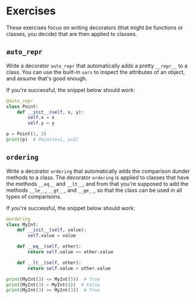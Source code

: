 # Exercises

These exercises focus on writing decorators (that might be functions or classes, you decide) that are then applied to classes.


## `auto_repr`

Write a decorator `auto_repr` that automatically adds a pretty `__repr__` to a class.
You can use the built-in `vars` to inspect the attributes of an object, and assume that's good enough.

If you're successful, the snippet below should work:

```py
@auto_repr
class Point:
    def __init__(self, x, y):
        self.x = x
        self.y = y

p = Point(1, 2)
print(p)  # Point(x=1, y=2)
```


## `ordering`

Write a decorator `ordering` that automatically adds the comparison dunder methods to a class.
The decorator `ordering` is applied to classes that have the methods `__eq__` and `__lt__`, and from that you're supposed to add the methods `__le__`, `__gt__`, and `__ge__`, so that the class can be used in all types of comparisons.

If you're successful, the snippet below should work:

```py
@ordering
class MyInt:
    def __init__(self, value):
        self.value = value

    def __eq__(self, other):
        return self.value == other.value

    def __lt__(self, other):
        return self.value < other.value

print(MyInt(3) <= MyInt(5))  # True
print(MyInt(3) > MyInt(4))  # False
print(MyInt(3) >= MyInt(3))  # True
```
